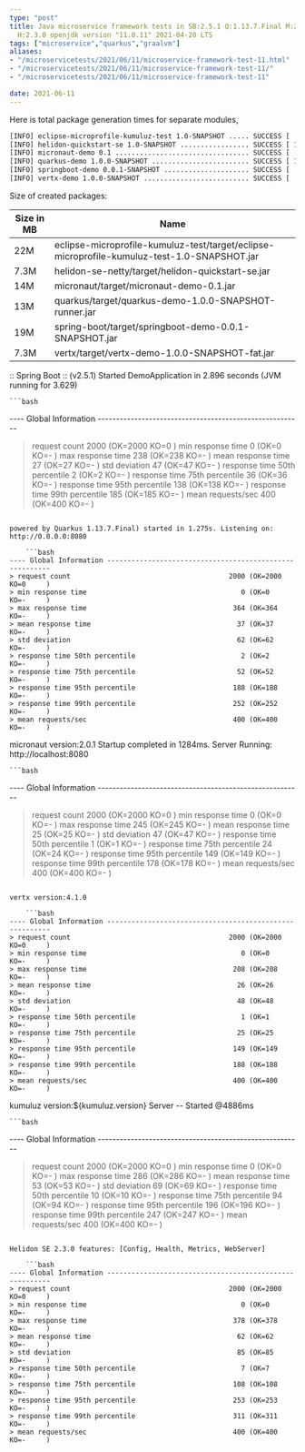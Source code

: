 ```yaml
---
type: "post"
title: Java microservice framework tests in SB:2.5.1 Q:1.13.7.Final M:2.5.5 V:4.1.0
  H:2.3.0 openjdk version "11.0.11" 2021-04-20 LTS
tags: ["microservice","quarkus","graalvm"]
aliases:
- "/microservicetests/2021/06/11/microservice-framework-test-11.html"
- "/microservicetests/2021/06/11/microservice-framework-test-11/"
- "/microservicetests/2021/06/11/microservice-framework-test-11"

date: 2021-06-11
---
```

 
Here is total package generation times for separate modules,
```bash
[INFO] eclipse-microprofile-kumuluz-test 1.0-SNAPSHOT ..... SUCCESS [  4.514 s]
[INFO] helidon-quickstart-se 1.0-SNAPSHOT ................. SUCCESS [ 12.692 s]
[INFO] micronaut-demo 0.1 ................................. SUCCESS [  8.245 s]
[INFO] quarkus-demo 1.0.0-SNAPSHOT ........................ SUCCESS [ 18.616 s]
[INFO] springboot-demo 0.0.1-SNAPSHOT ..................... SUCCESS [  9.072 s]
[INFO] vertx-demo 1.0.0-SNAPSHOT .......................... SUCCESS [  5.503 s]
```
Size of created packages:

| Size in MB |  Name |
|------------|-------|
| 22M | eclipse-microprofile-kumuluz-test/target/eclipse-microprofile-kumuluz-test-1.0-SNAPSHOT.jar |
| 7.3M | helidon-se-netty/target/helidon-quickstart-se.jar |
| 14M | micronaut/target/micronaut-demo-0.1.jar |
| 13M | quarkus/target/quarkus-demo-1.0.0-SNAPSHOT-runner.jar |
| 19M | spring-boot/target/springboot-demo-0.0.1-SNAPSHOT.jar |
| 7.3M | vertx/target/vertx-demo-1.0.0-SNAPSHOT-fat.jar |


:: Spring Boot :: (v2.5.1) Started DemoApplication in 2.896 seconds (JVM running for 3.629)

    ```bash
---- Global Information --------------------------------------------------------
> request count                                       2000 (OK=2000   KO=0     )
> min response time                                      0 (OK=0      KO=-     )
> max response time                                    238 (OK=238    KO=-     )
> mean response time                                    27 (OK=27     KO=-     )
> std deviation                                         47 (OK=47     KO=-     )
> response time 50th percentile                          2 (OK=2      KO=-     )
> response time 75th percentile                         36 (OK=36     KO=-     )
> response time 95th percentile                        138 (OK=138    KO=-     )
> response time 99th percentile                        185 (OK=185    KO=-     )
> mean requests/sec                                    400 (OK=400    KO=-     )
```

powered by Quarkus 1.13.7.Final) started in 1.275s. Listening on: http://0.0.0.0:8080

    ```bash
---- Global Information --------------------------------------------------------
> request count                                       2000 (OK=2000   KO=0     )
> min response time                                      0 (OK=0      KO=-     )
> max response time                                    364 (OK=364    KO=-     )
> mean response time                                    37 (OK=37     KO=-     )
> std deviation                                         62 (OK=62     KO=-     )
> response time 50th percentile                          2 (OK=2      KO=-     )
> response time 75th percentile                         52 (OK=52     KO=-     )
> response time 95th percentile                        188 (OK=188    KO=-     )
> response time 99th percentile                        252 (OK=252    KO=-     )
> mean requests/sec                                    400 (OK=400    KO=-     )
```

micronaut version:2.0.1 Startup completed in 1284ms. Server Running: http://localhost:8080

    ```bash
---- Global Information --------------------------------------------------------
> request count                                       2000 (OK=2000   KO=0     )
> min response time                                      0 (OK=0      KO=-     )
> max response time                                    245 (OK=245    KO=-     )
> mean response time                                    25 (OK=25     KO=-     )
> std deviation                                         47 (OK=47     KO=-     )
> response time 50th percentile                          1 (OK=1      KO=-     )
> response time 75th percentile                         24 (OK=24     KO=-     )
> response time 95th percentile                        149 (OK=149    KO=-     )
> response time 99th percentile                        178 (OK=178    KO=-     )
> mean requests/sec                                    400 (OK=400    KO=-     )
```

vertx version:4.1.0

    ```bash
---- Global Information --------------------------------------------------------
> request count                                       2000 (OK=2000   KO=0     )
> min response time                                      0 (OK=0      KO=-     )
> max response time                                    208 (OK=208    KO=-     )
> mean response time                                    26 (OK=26     KO=-     )
> std deviation                                         48 (OK=48     KO=-     )
> response time 50th percentile                          1 (OK=1      KO=-     )
> response time 75th percentile                         25 (OK=25     KO=-     )
> response time 95th percentile                        149 (OK=149    KO=-     )
> response time 99th percentile                        188 (OK=188    KO=-     )
> mean requests/sec                                    400 (OK=400    KO=-     )
```

kumuluz version:${kumuluz.version} Server -- Started @4886ms

    ```bash
---- Global Information --------------------------------------------------------
> request count                                       2000 (OK=2000   KO=0     )
> min response time                                      0 (OK=0      KO=-     )
> max response time                                    286 (OK=286    KO=-     )
> mean response time                                    53 (OK=53     KO=-     )
> std deviation                                         69 (OK=69     KO=-     )
> response time 50th percentile                         10 (OK=10     KO=-     )
> response time 75th percentile                         94 (OK=94     KO=-     )
> response time 95th percentile                        196 (OK=196    KO=-     )
> response time 99th percentile                        247 (OK=247    KO=-     )
> mean requests/sec                                    400 (OK=400    KO=-     )
```

Helidon SE 2.3.0 features: [Config, Health, Metrics, WebServer]

    ```bash
---- Global Information --------------------------------------------------------
> request count                                       2000 (OK=2000   KO=0     )
> min response time                                      0 (OK=0      KO=-     )
> max response time                                    378 (OK=378    KO=-     )
> mean response time                                    62 (OK=62     KO=-     )
> std deviation                                         85 (OK=85     KO=-     )
> response time 50th percentile                          7 (OK=7      KO=-     )
> response time 75th percentile                        108 (OK=108    KO=-     )
> response time 95th percentile                        253 (OK=253    KO=-     )
> response time 99th percentile                        311 (OK=311    KO=-     )
> mean requests/sec                                    400 (OK=400    KO=-     )
```
